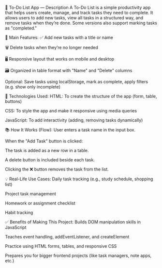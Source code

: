 📝 To-Do List App — Description
A To-Do List is a simple productivity app that helps users create, manage, and track tasks they need to complete. It allows users to add new tasks, view all tasks in a structured way, and remove tasks when they’re done. Some versions also support marking tasks as "completed."

🎯 Main Features:
✅ Add new tasks with a title or name

🗑️ Delete tasks when they’re no longer needed

🖥️ Responsive layout that works on mobile and desktop

🗃️ Organized in table format with "Name" and "Delete" columns

Optional: Save tasks using localStorage, mark as complete, apply filters (e.g. show only incomplete)

🧱 Technologies Used:
HTML: To create the structure of the app (form, table, buttons)

CSS: To style the app and make it responsive using media queries

JavaScript: To add interactivity (adding, removing tasks dynamically)

📚 How It Works (Flow):
User enters a task name in the input box.

When the "Add Task" button is clicked:

The task is added as a new row in a table.

A delete button is included beside each task.

Clicking the ❌ button removes the task from the list.

💡 Real-Life Use Cases:
Daily task tracking (e.g., study schedule, shopping list)

Project task management

Homework or assignment checklist

Habit tracking

✅ Benefits of Making This Project:
Builds DOM manipulation skills in JavaScript

Teaches event handling, addEventListener, and createElement

Practice using HTML forms, tables, and responsive CSS

Prepares you for bigger frontend projects (like task managers, note apps, etc.)
